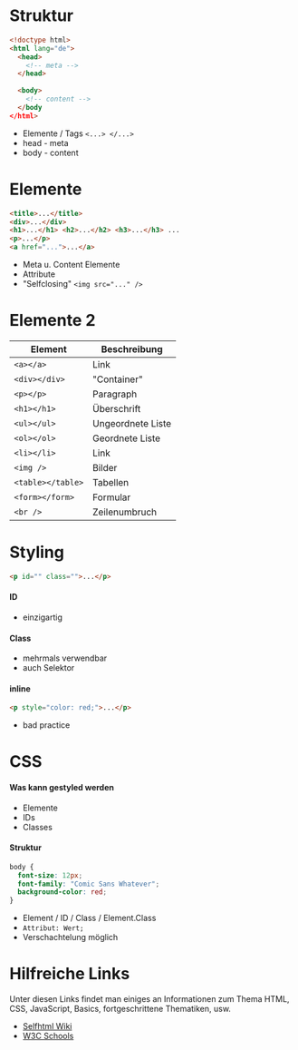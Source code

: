 # Struktur
```html
<!doctype html>
<html lang="de">
  <head>
    <!-- meta -->
  </head>
  
  <body>
    <!-- content -->
  </body
</html>
```

* Elemente / Tags `<...> </...>`
* head - meta
* body - content

# Elemente 
```html
<title>...</title>
<div>...</div>
<h1>...</h1> <h2>...</h2> <h3>...</h3> ...
<p>...</p>
<a href="...">...</a>
```

* Meta u. Content Elemente
* Attribute
* "Selfclosing" `<img src="..." />`

# Elemente 2
| Element | Beschreibung |
| ------- | ------------ | 
| `<a></a>`| Link  | 
| `<div></div>`| "Container"  | 
| `<p></p>`| Paragraph  | 
| `<h1></h1>`| Überschrift  | 
| `<ul></ul>`| Ungeordnete Liste  |  
| `<ol></ol>`| Geordnete Liste  | 
| `<li></li>`| Link  |
| `<img />`| Bilder  |
| `<table></table>`| Tabellen  |
| `<form></form>`| Formular|
| `<br />`| Zeilenumbruch  |

# Styling
```html 
<p id="" class="">...</p>
```
#### ID 
* einzigartig

#### Class
* mehrmals verwendbar
* auch Selektor

#### inline
```html 
<p style="color: red;">...</p>
```
* bad practice

# CSS
#### Was kann gestyled werden
* Elemente
* IDs
* Classes

#### Struktur
```css
body {
  font-size: 12px;
  font-family: "Comic Sans Whatever";
  background-color: red;
}
```

* Element / ID / Class / Element.Class
* `Attribut: Wert;`
* Verschachtelung möglich

# Hilfreiche Links
Unter diesen Links findet man einiges an Informationen zum Thema HTML, CSS, JavaScript, Basics, fortgeschrittene Thematiken, usw. 
- [Selfhtml Wiki](https://wiki.selfhtml.org/)
- [W3C Schools](http://www.w3schools.com/)
